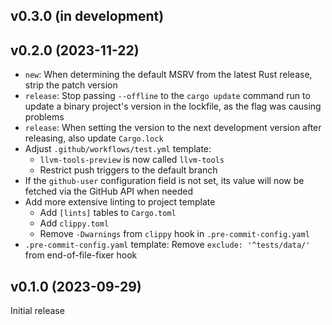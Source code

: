 v0.3.0 (in development)
-----------------------

v0.2.0 (2023-11-22)
-------------------
- `new`: When determining the default MSRV from the latest Rust release, strip
  the patch version
- `release`: Stop passing `--offline` to the `cargo update` command run to
  update a binary project's version in the lockfile, as the flag was causing
  problems
- `release`: When setting the version to the next development version after
  releasing, also update `Cargo.lock`
- Adjust `.github/workflows/test.yml` template:
    - `llvm-tools-preview` is now called `llvm-tools`
    - Restrict push triggers to the default branch
- If the `github-user` configuration field is not set, its value will now be
  fetched via the GitHub API when needed
- Add more extensive linting to project template
    - Add `[lints]` tables to `Cargo.toml`
    - Add `clippy.toml`
    - Remove `-Dwarnings` from `clippy` hook in `.pre-commit-config.yaml`
- `.pre-commit-config.yaml` template: Remove `exclude: '^tests/data/'` from
  end-of-file-fixer hook

v0.1.0 (2023-09-29)
-------------------
Initial release
